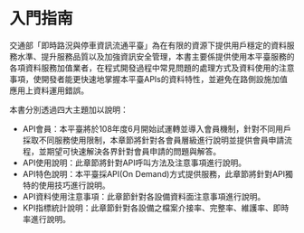 # 入門指南

交通部「即時路況與停車資訊流通平臺」為在有限的資源下提供用戶穩定的資料服務水準、提升服務品質以及加強資訊安全管理，本書主要係提供使用本平臺服務的各項資料服務加值業者，在程式開發過程中常見問題的處理方式及資料使用的注意事項，使開發者能更快速地掌握本平臺APIs的資料特性，並避免在路側設施加值應用上資料運用錯誤。

本書分別透過四大主題加以說明：

* API會員：本平臺將於108年度6月開始試運轉並導入會員機制，針對不同用戶採取不同服務使用限制，本章節將針對各會員層級進行說明並提供會員申請流程，並期望可快速解決各界針對會員申請的問題與解答。
* API使用說明：此章節將針對API呼叫方法及注意事項進行說明。
* API特色說明：本平臺採API\(On Demand\)方式提供服務，此章節將針對API獨特的使用技巧進行說明。
* API資料使用注意事項：此章節針對各設備資料面注意事項進行說明。
* KPI指標統計說明：此章節針對各設備之檔案介接率、完整率、維護率、即時率進行說明。

